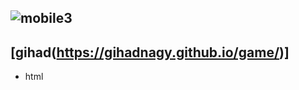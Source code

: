 
![mobile3](https://user-images.githubusercontent.com/110729543/193911138-e6937ce2-199a-4be1-98a4-d029e3811877.jpg)
-     

[gihad(https://gihadnagy.github.io/game/)]
---- 
- html
